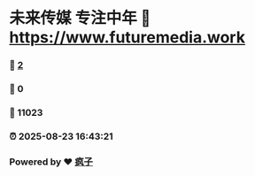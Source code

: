 # 未来传媒 专注中年 :link: https://www.futuremedia.work 
### :page_facing_up: [2](https://www.futuremedia.work/tag.html) 
### :speech_balloon: 0 
### :hibiscus: 11023 
### :alarm_clock: 2025-08-23 16:43:21 
### Powered by :heart: [疯子](https://github.com/granthuang999/Gmeek)

